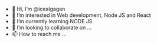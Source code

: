 - 👋 Hi, I’m @icealgagan
- 👀 I’m interested in Web development, Node JS and React
- 🌱 I’m currently learning NODE JS 
- 💞️ I’m looking to collaborate on ...
- 📫 How to reach me ...

<!---
icealgagan/icealgagan is a ✨ special ✨ repository because its `README.md` (this file) appears on your GitHub profile.
You can click the Preview link to take a look at your changes.
--->
